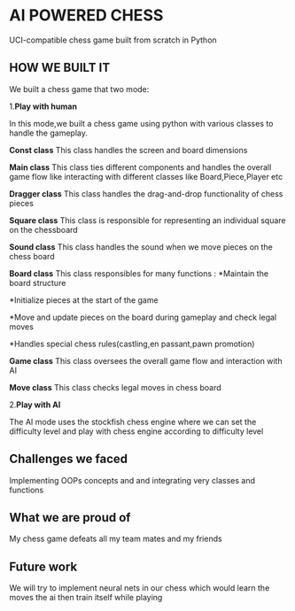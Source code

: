 # AI POWERED CHESS
UCI-compatible chess game built from scratch in Python
## HOW WE BUILT IT
We built a chess game that two mode:

1.**Play with human**


 In this mode,we built a chess game using python with various classes to handle the gameplay.

 
 **Const class**
 This class handles the screen and board dimensions

 
 **Main class**
 This class ties different components and handles the overall game flow 
 like interacting with different classes like Board,Piece,Player etc

 
 **Dragger class**
 This class handles the drag-and-drop functionality of chess pieces

 
 **Square class**
 This class is responsible for representing an individual square on the chessboard 

 
 **Sound class**
 This class handles the sound when we move pieces on the chess board

 
 **Board class**
 This class responsibles for many functions :
  *Maintain the board structure 

  *Initialize pieces at the start of the game

  *Move and update pieces on the board during gameplay and check legal moves 

  *Handles special chess rules(castling,en passant,pawn promotion)

  
 **Game class**
 This class oversees the overall game flow and interaction with AI

 
 **Move class**
 This class checks legal moves in chess board 
 
 

2.**Play with AI**


 The AI mode uses the stockfish chess engine where we can set the difficulty level and play with chess engine according to difficulty level

## Challenges we faced 


Implementing  OOPs concepts and and integrating very classes and functions

## What we are proud of


My chess game defeats all my team mates and my friends

## Future work
We will try to implement neural nets in our chess which would learn the moves the ai then train itself while playing

 

